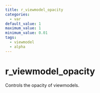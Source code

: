 ```yaml
---
title: r_viewmodel_opacity
categories:
  - var
default_value: 1
maximum_value: 1
minimum_value: 0.01
tags:
  - viewmodel
  - alpha
---
```


# r_viewmodel_opacity

Controls the opacity of viewmodels.
